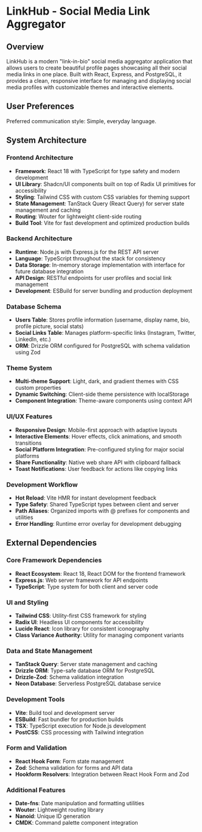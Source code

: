 # LinkHub - Social Media Link Aggregator

## Overview

LinkHub is a modern "link-in-bio" social media aggregator application that allows users to create beautiful profile pages showcasing all their social media links in one place. Built with React, Express, and PostgreSQL, it provides a clean, responsive interface for managing and displaying social media profiles with customizable themes and interactive elements.

## User Preferences

Preferred communication style: Simple, everyday language.

## System Architecture

### Frontend Architecture
- **Framework**: React 18 with TypeScript for type safety and modern development
- **UI Library**: Shadcn/UI components built on top of Radix UI primitives for accessibility
- **Styling**: Tailwind CSS with custom CSS variables for theming support
- **State Management**: TanStack Query (React Query) for server state management and caching
- **Routing**: Wouter for lightweight client-side routing
- **Build Tool**: Vite for fast development and optimized production builds

### Backend Architecture
- **Runtime**: Node.js with Express.js for the REST API server
- **Language**: TypeScript throughout the stack for consistency
- **Data Storage**: In-memory storage implementation with interface for future database integration
- **API Design**: RESTful endpoints for user profiles and social link management
- **Development**: ESBuild for server bundling and production deployment

### Database Schema
- **Users Table**: Stores profile information (username, display name, bio, profile picture, social stats)
- **Social Links Table**: Manages platform-specific links (Instagram, Twitter, LinkedIn, etc.)
- **ORM**: Drizzle ORM configured for PostgreSQL with schema validation using Zod

### Theme System
- **Multi-theme Support**: Light, dark, and gradient themes with CSS custom properties
- **Dynamic Switching**: Client-side theme persistence with localStorage
- **Component Integration**: Theme-aware components using context API

### UI/UX Features
- **Responsive Design**: Mobile-first approach with adaptive layouts
- **Interactive Elements**: Hover effects, click animations, and smooth transitions
- **Social Platform Integration**: Pre-configured styling for major social platforms
- **Share Functionality**: Native web share API with clipboard fallback
- **Toast Notifications**: User feedback for actions like copying links

### Development Workflow
- **Hot Reload**: Vite HMR for instant development feedback
- **Type Safety**: Shared TypeScript types between client and server
- **Path Aliases**: Organized imports with @ prefixes for components and utilities
- **Error Handling**: Runtime error overlay for development debugging

## External Dependencies

### Core Framework Dependencies
- **React Ecosystem**: React 18, React DOM for the frontend framework
- **Express.js**: Web server framework for API endpoints
- **TypeScript**: Type system for both client and server code

### UI and Styling
- **Tailwind CSS**: Utility-first CSS framework for styling
- **Radix UI**: Headless UI components for accessibility
- **Lucide React**: Icon library for consistent iconography
- **Class Variance Authority**: Utility for managing component variants

### Data and State Management
- **TanStack Query**: Server state management and caching
- **Drizzle ORM**: Type-safe database ORM for PostgreSQL
- **Drizzle-Zod**: Schema validation integration
- **Neon Database**: Serverless PostgreSQL database service

### Development Tools
- **Vite**: Build tool and development server
- **ESBuild**: Fast bundler for production builds
- **TSX**: TypeScript execution for Node.js development
- **PostCSS**: CSS processing with Tailwind integration

### Form and Validation
- **React Hook Form**: Form state management
- **Zod**: Schema validation for forms and API data
- **Hookform Resolvers**: Integration between React Hook Form and Zod

### Additional Features
- **Date-fns**: Date manipulation and formatting utilities
- **Wouter**: Lightweight routing library
- **Nanoid**: Unique ID generation
- **CMDK**: Command palette component integration